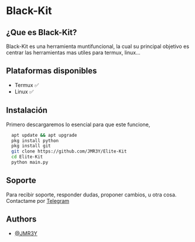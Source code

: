 
# Black-Kit




## ¿Que es Black-Kit?

Black-Kit es una herramienta muntifuncional, la cual su principal objetivo es centrar las herramientas mas utiles para termux, linux...

## Plataformas disponibles

- Termux ✅
- Linux ✅
## Instalación 

Primero descargaremos lo esencial para que este funcione,
```bash
  apt update && apt upgrade
  pkg install python
  pkg install git
  git clone https://github.com/JMR3Y/Elite-Kit
  cd Elite-Kit
  python main.py
```


## Soporte

Para recibir soporte, responder dudas, proponer cambios, u otra cosa. 
Contactame por [Telegram](https://t.me/not_nhaker)


## Authors

- [@JMR3Y](https://www.github.com/JMR3Y)

